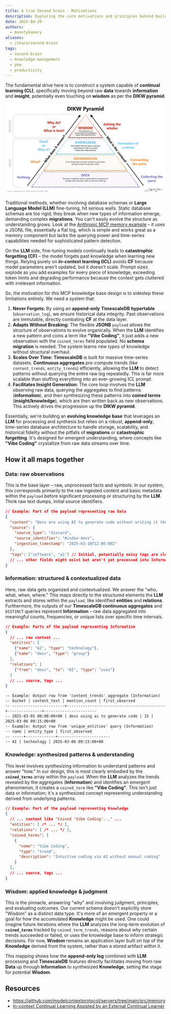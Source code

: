 ```yaml
---
title: A true Second brain - Motivations
description: Exploring the core motivations and principles behind building a personal knowledge management system, a true second brain.
date: 2025-04-29
authors:
  - monotykamary
aliases: 
  - /share/second-brain
tags:
  - second-brain
  - knowledge-management
  - pkm
  - productivity
---
```


The fundamental drive here is to construct a system capable of **continual learning (CL)**, specifically moving beyond raw **data** towards **information** and **insight**, potentially even touching on **wisdom** as per the **DIKW pyramid**.

![DIKW Pyrmaid](assets/a-true-second-brain-dikw-pyramid.png)

Traditional methods, whether involving database schemas or **Large Language Model (LLM)** fine-tuning, hit serious walls. Static database schemas are too rigid; they break when new types of information emerge, demanding complex **migrations**. You can't easily evolve the structure as understanding grows. Look at the [Anthropic MCP memory example](https://github.com/modelcontextprotocol/servers/tree/main/src/memory) – it uses a JSONL file, essentially a flat log, which is simple and works great as a memory component but lacks the querying power and time-series capabilities needed for sophisticated pattern detection.

On the **LLM** side, fine-tuning models continually leads to **catastrophic forgetting (CF)** – the model forgets past knowledge when learning new things. Relying purely on **in-context learning (ICL)** avoids **CF** because model parameters aren't updated, but it doesn't scale. Prompt sizes explode as you add examples for every piece of knowledge, exceeding token limits and degrading performance because the context gets cluttered with irrelevant information.

So, the motivation for *this* MCP knowledge base design is to sidestep these limitations entirely. We need a system that:

1. **Never Forgets:** By using an **append-only** **TimescaleDB** **hypertable** (`observation_log`), we ensure historical data integrity. Past observations are immutable, directly combating **CF** at the data layer.
2. **Adapts Without Breaking:** The flexible **JSONB** `payload` allows the structure of observations to evolve organically. When the **LLM** identifies a new pattern and coins a term like **"Vibe Coding"**, it just adds a new observation with the `coined_terms` field populated. No **schema migration** is needed. The system learns new *types* of knowledge without structural overhaul.
3. **Scales Over Time:** **TimescaleDB** is built for massive time-series datasets. **Continuous aggregates** pre-compute trends (like `content_trends`, `entity_trends`) efficiently, allowing the **LLM** to detect patterns without querying the entire raw log repeatedly. This is far more scalable than stuffing everything into an ever-growing ICL prompt.
4. **Facilitates Insight Generation:** The core loop involves the **LLM** observing raw data, querying the aggregates to find patterns (**information**), and then synthesizing these patterns into **coined terms** (**insight/knowledge**), which are then written back as new observations. This actively drives the progression up the **DIKW pyramid**.

Essentially, we're building an **evolving knowledge base** that leverages an **LLM** for processing and synthesis but relies on a robust, **append-only**, time-series database architecture to handle storage, scalability, and historical fidelity without the pitfalls of **migrations** or **catastrophic forgetting**. It's designed for emergent understanding, where concepts like **"Vibe Coding"** crystallize from raw data streams over time.

## How it all maps together

### **Data: raw observations**

This is the base layer – raw, unprocessed facts and symbols. In our system, this corresponds primarily to the raw ingested content and basic metadata within the `payload` before significant processing or structuring by the **LLM**. Think raw text dumps, initial source identifiers.

```json
// Example: Part of the payload representing raw Data
{
  "content": "Devs are using AI to generate code without writing it themselves",
  "source": {
    "source_type": "discord",
    "source_identifier": "#indie-devs",
    "ingestion_timestamp": "2025-03-10T12:00:00Z"
  },
  "tags": ["software", "ai"] // Initial, potentially noisy tags are closer to Data
  // ... other fields might exist but aren't yet processed into Information
}
```

### **Information: structured & contextualized data**

Here, raw data gets organized and contextualized. We answer the "who, what, when, where." This maps directly to the structured elements the **LLM** extracts and stores within the `payload`, like identified **entities** and **relations**. Furthermore, the outputs of our **TimescaleDB continuous aggregates** and `DISTINCT` queries represent **Information** – raw data aggregated into meaningful counts, frequencies, or unique lists over specific time intervals.

```json
// Example: Parts of the payload representing Information
{
  // ... raw content ...
  "entities": [
    {"name": "AI", "type": "technology"},
    {"name": "devs", "type": "group"}
  ],
  "relations": [
    {"from": "devs", "to": "AI", "type": "uses"}
  ]
  // ... source, tags ...
}
```

```
-- Example: Output row from 'content_trends' aggregate (Information)
-- bucket | content_text | mention_count | first_observed
-- -----------------------+-------------------------------------------+---------------+-----------------------
-- 2025-03-05 00:00:00+00 | devs using ai to generate code | 15 | 2025-03-06 09:15:00+00
-- Example: Output row from 'unique_entities' query (Information)
-- name | entity_type | first_observed
-- -----+-------------+-----------------------
-- AI | technology | 2025-03-06 09:15:00+00
```

### **Knowledge: synthesized patterns & understanding**

This level involves synthesizing information to understand patterns and answer "how." In our design, this is most clearly embodied by the **`coined_terms`** array within the `payload`. When the **LLM** analyzes the trends revealed by the aggregates (**Information**) and identifies an emergent phenomenon, it creates a `coined_term` like **"Vibe Coding"**. This isn't just data or information; it's a synthesized concept representing understanding derived from underlying patterns.

```json
// Example: Part of the payload representing Knowledge
{
  // ... content like "Coined 'Vibe Coding'..." ...
  "entities": [ /* ... */ ],
  "relations": [ /* ... */ ],
  "coined_terms": [
    {
      "name": "Vibe Coding",
      "type": "trend",
      "description": "Intuitive coding via AI without manual coding"
    }
  ],
  // ... source, tags ...
}
```

### **Wisdom: applied knowledge & judgment**

This is the pinnacle, answering "why" and involving judgment, principles, and evaluating outcomes. Our current schema doesn't explicitly store "Wisdom" as a distinct data type. It's more of an emergent property or a goal for how the accumulated **Knowledge** might be used. One could imagine future iterations where the **LLM** analyzes the long-term evolution of **`coined_terms`** tracked by `coined_term_trends`, reasons about *why* certain trends succeeded or failed, or uses the knowledge base to inform strategic decisions. For now, **Wisdom** remains an application layer built *on top* of the **Knowledge** derived from the system, rather than a stored artifact *within* it.

This mapping shows how the **append-only log** combined with **LLM** processing and **TimescaleDB** features directly facilitates moving from raw **Data** up through **Information** to synthesized **Knowledge**, setting the stage for potential **Wisdom**.

## Resources

- https://github.com/modelcontextprotocol/servers/tree/main/src/memory
- [In-context Continual Learning Assisted by an External Continual Learner](https://arxiv.org/abs/2412.15563)
